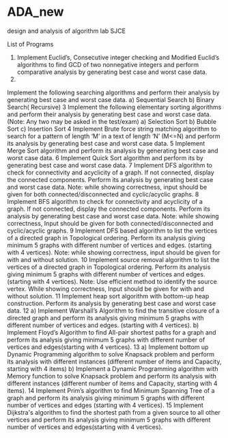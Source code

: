 # ADA_new
design and analysis of algorithm lab SJCE

List of Programs
1) Implement Euclid’s, Consecutive integer checking and Modified Euclid’s algorithms
to find GCD of two nonnegative integers and perform comparative analysis by
generating best case and worst case data.
2)
 Implement the following searching algorithms and perform their analysis by
generating best case and worst case data.
a) Sequential Search
b) Binary Search( Recursive)
3 Implement the following elementary sorting algorithms and perform their analysis by
generating best case and worst case data. (Note: Any two may be asked in the
test/exam)
a) Selection Sort b) Bubble Sort c) Insertion Sort
4 Implement Brute force string matching algorithm to search for a pattern of length ‘M’
in a text of length ‘N’ (M<=N) and perform its analysis by generating best case and
worst case data.
5 Implement Merge Sort algorithm and perform its analysis by generating best case and
worst case data.
6 Implement Quick Sort algorithm and perform its by generating best case and worst
case data.
7 Implement DFS algorithm to check for connectivity and acyclicity of a graph. If not
connected, display the connected components. Perform its analysis by generating best
case and worst case data.
Note: while showing correctness, input should be given for both
connected/disconnected and cyclic/acyclic graphs.
8 Implement BFS algorithm to check for connectivity and acyclicity of a graph. If not
connected, display the connected components. Perform its analysis by generating best
case and worst case data.
Note: while showing correctness, Input should be given for both
connected/disconnected and cyclic/acyclic graphs.
9 Implement DFS based algorithm to list the vertices of a directed graph in Topological
ordering. Perform its analysis giving minimum 5 graphs with different number of
vertices and edges. (starting with 4 vertices).
Note: while showing correctness, input should be given for with and without
solution.
10 Implement source removal algorithm to list the vertices of a directed graph in
Topological ordering. Perform its analysis giving minimum 5 graphs with different
number of vertices and edges. (starting with 4 vertices).
Note: Use efficient method to identify the source vertex.
 While showing correctness, Input should be given for with and without
solution.
 11 Implement heap sort algorithm with bottom-up heap construction. Perform its
analysis by generating best case and worst case data.
12 a) Implement Warshall’s Algorithm to find the transitive closure of a directed graph
and perform its analysis giving minimum 5 graphs with different number of vertices
and edges. (starting with 4 vertices).
b) Implement Floyd’s Algorithm to find All-pair shortest paths for a graph and
perform its analysis giving minimum 5 graphs with different number of vertices and
edges(starting with 4 vertices).
13 a) Implement bottom up Dynamic Programming algorithm to solve Knapsack
problem and perform its analysis with different instances (different number of
items and Capacity, starting with 4 items)
b) Implement a Dynamic Programming algorithm with Memory function to solve
Knapsack problem and perform its analysis with different instances (different
number of items and Capacity, starting with 4 items).
14 Implement Prim’s algorithm to find Minimum Spanning Tree of a graph and perform
its analysis giving minimum 5 graphs with different number of vertices and edges
(starting with 4 vertices).
15 Implement Dijkstra's algorithm to find the shortest path from a given source to all
other vertices and perform its analysis giving minimum 5 graphs with different
number of vertices and edges(starting with 4 vertices).

